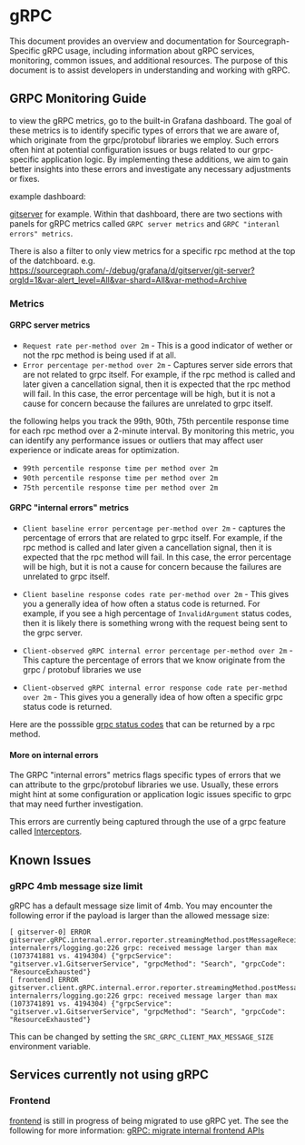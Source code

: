 # gRPC

This document provides an overview and documentation for Sourcegraph-Specific gRPC usage, including information about gRPC services, monitoring, common issues, and additional resources. The purpose of this document is to assist developers in understanding and working with gRPC.

## GRPC Monitoring Guide

to view the gRPC metrics, go to the built-in Grafana dashboard. The goal of these metrics is to identify specific types of errors that we are aware of, which originate from the grpc/protobuf libraries we employ. Such errors often hint at potential configuration issues or bugs related to our grpc-specific application logic. By implementing these additions, we aim to gain better insights into these errors and investigate any necessary adjustments or fixes.

example dashboard:

[gitserver](https://sourcegraph.com/-/debug/grafana/d/gitserver/git-server?orgId=1) for example. Within that dashboard, there are two sections with panels for gRPC metrics called `GRPC server metrics` and `GRPC "interanl errors" metrics`.

There is also a filter to only view metrics for a specific rpc method at the top of the datchboard. e.g. https://sourcegraph.com/-/debug/grafana/d/gitserver/git-server?orgId=1&var-alert_level=All&var-shard=All&var-method=Archive

### Metrics

#### GRPC server metrics

- `Request rate per-method over 2m` - This is a good indicator of wether or not the rpc method is being used if at all.
- `Error percentage per-method over 2m` - Captures server side errors that are not related to grpc itself. For example, if the rpc method is called and later given a cancellation signal, then it is expected that the rpc method will fail. In this case, the error percentage will be high, but it is not a cause for concern because the failures are unrelated to grpc itself.

the following helps you track the 99th, 90th, 75th percentile response time for each rpc method over a 2-minute interval. By monitoring this metric, you can identify any performance issues or outliers that may affect user experience or indicate areas for optimization.

- `99th percentile response time per method over 2m`
- `90th percentile response time per method over 2m`
- `75th percentile response time per method over 2m`

#### GRPC "internal errors" metrics

- `Client baseline error percentage per-method over 2m` - captures the percentage of errors that are related to grpc itself. For example, if the rpc method is called and later given a cancellation signal, then it is expected that the rpc method will fail. In this case, the error percentage will be high, but it is not a cause for concern because the failures are unrelated to grpc itself.
- `Client baseline response codes rate per-method over 2m` - This gives you a generally idea of how often a status code is returned. For example, if you see a high percentage of `InvalidArgument` status codes, then it is likely there is something wrong with the request being sent to the grpc server.

- `Client-observed gRPC internal error percentage per-method over 2m` - This capture the percentage of errors that we know originate from the grpc / protobuf libraries we use
- `Client-observed gRPC internal error response code rate per-method over 2m` - This gives you a generally idea of how often a specific grpc status code is returned.

Here are the posssible [grpc status codes](https://grpc.github.io/grpc/core/md_doc_statuscodes.html) that can be returned by a rpc method.

#### More on internal errors

The GRPC "internal errors" metrics flags specific types of errors that we can attribute to the grpc/protobuf libraries we use. Usually, these errors might hint at some configuration or application logic issues specific to grpc that may need further investigation.

This errors are currently being captured through the use of a grpc feature called [Interceptors](https://github.com/grpc/grpc-go/blob/master/examples/features/interceptor/README.md).

## Known Issues

### gRPC 4mb message size limit

gRPC has a default message size limit of 4mb. You may encounter the following error if the payload is larger than the allowed message size:

```
[ gitserver-0] ERROR gitserver.gRPC.internal.error.reporter.streamingMethod.postMessageReceive internalerrs/logging.go:226 grpc: received message larger than max (1073741881 vs. 4194304) {"grpcService": "gitserver.v1.GitserverService", "grpcMethod": "Search", "grpcCode": "ResourceExhausted"}
[ frontend] ERROR gitserver.client.gRPC.internal.error.reporter.streamingMethod.postMessageReceive internalerrs/logging.go:226 grpc: received message larger than max (1073741891 vs. 4194304) {"grpcService": "gitserver.v1.GitserverService", "grpcMethod": "Search", "grpcCode": "ResourceExhausted"}
```

This can be changed by setting the `SRC_GRPC_CLIENT_MAX_MESSAGE_SIZE` environment variable.

## Services currently not using gRPC

### Frontend

[frontend](https://sourcegraph.com/github.com/sourcegraph/sourcegraph/-/tree/cmd/frontend/README.md) is still in progress of being migrated to use gRPC yet. The see the following for more information: [gRPC: migrate internal frontend APIs](https://github.com/sourcegraph/sourcegraph/issues/46525)
